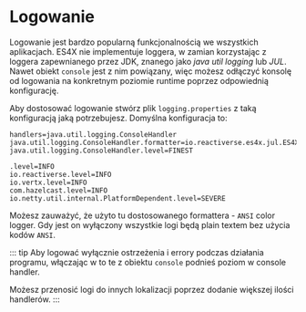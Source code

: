 # Logowanie

Logowanie jest bardzo popularną funkcjonalnością we wszystkich aplikacjach. ES4X nie implementuje loggera, w zamian
korzystając z loggera zapewnianego przez JDK, znanego jako *java util logging* lub *JUL*. Nawet obiekt  `console` jest
 z nim powiązany, więc możesz odłączyć konsolę od logowania na konkretnym poziomie runtime poprzez odpowiednią
 konfigurację.

Aby dostosować logowanie stwórz plik  `logging.properties` z taką konfiguracją jaką potrzebujesz. Domyślna konfiguracja
to:

```properties
handlers=java.util.logging.ConsoleHandler
java.util.logging.ConsoleHandler.formatter=io.reactiverse.es4x.jul.ES4XFormatter
java.util.logging.ConsoleHandler.level=FINEST

.level=INFO
io.reactiverse.level=INFO
io.vertx.level=INFO
com.hazelcast.level=INFO
io.netty.util.internal.PlatformDependent.level=SEVERE
```

Możesz zauważyć, że użyto tu dostosowanego formattera - `ANSI` color logger. Gdy jest on wyłączony wszystkie logi będą
plain textem bez użycia kodów `ANSI`.

::: tip
Aby logować wyłącznie ostrzeżenia i errory podczas działania programu, włączając w to te z obiektu `console` podnieś
poziom w console handler.

Możesz przenosić logi do innych lokalizacji poprzez dodanie większej ilości handlerów.
:::
